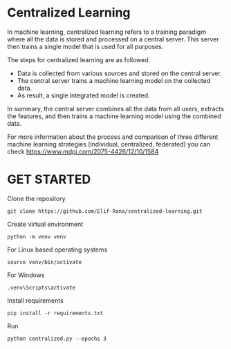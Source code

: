 # Centralized Learning
In machine learning, centralized learning refers to a training paradigm where all the data is stored and processed on a central server. This server then trains a single model that is used for all purposes.

The steps for centralized learning are as followed.
  - Data is collected from various sources and stored on the central server.
  - The central server trains a machine learning model on the collected data.
  - As result, a single integrated model is created.

In summary, the central server combines all the data from all users, extracts the features, and then trains a machine learning model using the combined data.

For more information about the process and comparison of three different machine learning strategies (individual, centralized, federated) you can check 
https://www.mdpi.com/2075-4426/12/10/1584

# GET STARTED
Clone the repository
```
git clone https://github.com/Elif-Rana/centralized-learning.git
```

Create virtual environment
```
python -m venv venv
```

For Linux based operating systems
```
source venv/bin/activate
```

For Windows
```
.venv\Scripts\activate
```

Install requirements
```
pip install -r requirements.txt
```

Run
```
python centralized.py --epochs 3
```
